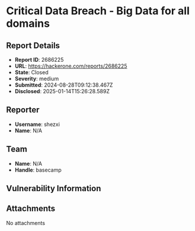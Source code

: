 # Critical Data Breach - Big Data for all domains

## Report Details
- **Report ID**: 2686225
- **URL**: https://hackerone.com/reports/2686225
- **State**: Closed
- **Severity**: medium
- **Submitted**: 2024-08-28T09:12:38.467Z
- **Disclosed**: 2025-01-14T15:26:28.589Z

## Reporter
- **Username**: shezxi
- **Name**: N/A

## Team
- **Name**: N/A
- **Handle**: basecamp

## Vulnerability Information


## Attachments
No attachments
